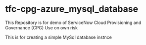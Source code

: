 # tfc-cpg-azure_mysql_database
This Repository is for demo of ServiceNow Cloud Provisioning and Governance (CPG)
Use on own risk

This is for creating a simple MySql database instnce
